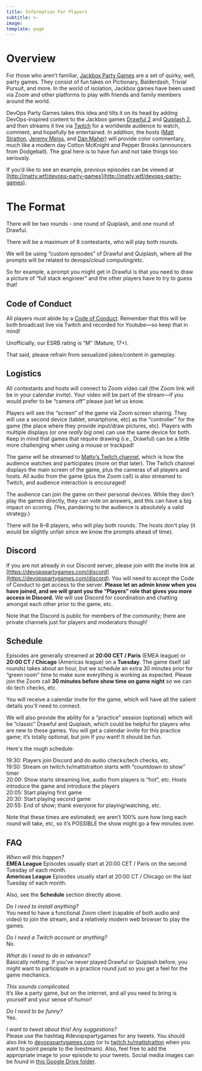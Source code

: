 ```yaml
---
title: Information For Players
subtitle: >-
image: 
template: page
---
```

# Overview
For those who aren’t familiar, [Jackbox Party Games](https://www.jackboxgames.com/) are a set of quirky, well, party games. They consist of fun takes on Pictionary, Balderdash, Trivial Pursuit, and more. In the world of isolation, Jackbox games have been used via Zoom and other platforms to play with friends and family members around the world.

DevOps Party Games takes this idea and tilts it on its head by adding DevOps-inspired content to the Jackbox games [Drawful 2](https://www.jackboxgames.com/drawful-two/) and [Quiplash 2](https://www.jackboxgames.com/quiplash-two-interlashional/), and then streams it live via [Twitch](https://twitch.tv/mattstratton) for a worldwide audience to watch, comment, and hopefully be entertained. In addition, the hosts ([Matt Stratton](https://twitter.com/mattstratton), [Jeremy Meiss](https://twitter.com/IAmJerdog), and [Dan Maher](https://twitter.com/phrawzty)) will provide color commentary, much like a modern day Cotton McKnight and Pepper Brooks (announcers from Dodgeball). The goal here is to have fun and not take things too seriously.

If you’d like to see an example, previous episodes can be viewed at [http://matty.wtf/devops-party-games](http://matty.wtf/devops-party-games).

# The Format
There will be two rounds - one round of Quiplash, and one round of Drawful.

There will be a maximum of 8 contestants, who will play both rounds.

We will be using “custom episodes” of Drawful and Quiplash, where all the prompts will be related to devops/cloud computing/etc. 

So for example, a prompt you might get in Drawful is that you need to draw a picture of “full stack engineer” and the other players have to try to guess that!

## Code of Conduct
All players must abide by a [Code of Conduct](https://devopspartygames.com/code-of-conduct). Remember that this will be both broadcast live via Twitch and recorded for Youtube—so keep that in mind!

Unofficially, our ESRB rating is “M” (Mature, 17+).

That said, please refrain from sexualized jokes/content in gameplay.

## Logistics
All contestants and hosts will connect to Zoom video call (the Zoom link will be in your calendar invite). Your video will be part of the stream—if you would prefer to be “camera off” please just let us know.

Players will see the “screen” of the game via Zoom screen sharing. They will use a second device (tablet, smartphone, etc) as the “controller” for the game (the place where they provide input/draw pictures, etc). Players with multiple displays (or one _really big_ one) can use the same device for both. Keep in mind that games that require drawing (i.e., Drawful) can be a little more challenging when using a mouse or trackpad!

The game will be streamed to [Matty’s Twitch channel](https://www.twitch.tv/mattstratton/), which is how the audience watches and participates (more on that later). The Twitch channel displays the main screen of the game, plus the cameras of all players and hosts. All audio from the game (plus the Zoom call) is also streamed to Twitch, and audience interaction is encouraged!

The audience can join the game on their personal devices. While they don't play the games directly, they can vote on answers, and this can have a big impact on scoring. (Yes, pandering to the audience is absolutely a valid strategy.)

There will be 6–8 players, who will play both rounds. The hosts don't play (it would be slightly unfair since we know the prompts ahead of time).

## Discord
If you are not already in our Discord server, please join with the invite link at [https://devopspartygames.com/discord](https://devopspartygames.com/discord). You will need to accept the Code of Conduct to get access to the server. **Please let an admin know when you have joined, and we will grant you the “Players” role that gives you more access in Discord.** We will use Discord for coordination and chatting amongst each other prior to the game, etc.

Note that the Discord is public for members of the community; there are private channels just for players and moderators though!

## Schedule
Episodes are generally streamed at **20:00 CET / Paris** (EMEA league) or **20:00 CT / Chicago** (Americas league) on a **Tuesday**. The game itself (all rounds) takes about an hour, but we schedule an extra 30 minutes prior for “green room” time to make sure everything is working as expected. Please join the Zoom call **30 minutes before show time on game night** so we can do tech checks, etc.

You will receive a calendar invite for the game, which will have all the salient details you'll need to connect.

We will also provide the ability for a “practice” session (optional) which will be “classic” Drawful and Quiplash, which could be helpful for players who are new to these games. You will get a calendar invite for this practice game; it’s totally optional, but join if you want! It should be fun.

Here's the rough schedule:

19:30: Players join Discord and do audio checks/tech checks, etc.<br />
19:50: Stream on twitch.tv/mattstratton starts with “countdown to show” timer<br />
20:00: Show starts streaming live, audio from players is “hot”, etc. Hosts introduce the game and introduce the players<br />
20:05: Start playing first game<br />
20:30: Start playing second game<br />
20:55: End of show; thank everyone for playing/watching, etc. 

Note that these times are estimated; we aren’t 100% sure how long each round will take, etc, so it’s POSSIBLE the show might go a few minutes over.

## FAQ
*When will this happen?*<br />
**EMEA League** Episodes usually start at 20:00 CET / Paris on the second Tuesday of each month.<br />
**Americas League** Episodes usually start at 20:00 CT / Chicago on the last Tuesday of each month.

Also, see the **Schedule** section directly above.

*Do I need to install anything?*<br>
You need to have a functional Zoom client (capable of both audio and video) to join the stream, and a relatively modern web browser to play the games.

*Do I need a Twitch account or anything?*<br>
No.

*What do I need to do in advance?*<br>
Basically nothing. If you’ve never played Drawful or Quiplash before, you might want to participate in a practice round just so you get a feel for the game mechanics.

*This sounds complicated.*<br>
It’s like a party game, but on the internet, and all you need to bring is yourself and your sense of humor!

*Do I need to be funny?*<br>
Yes.

*I want to tweet about this! Any suggestions?*<br>
Please use the hashtag #devopspartygames for any tweets. You should also link to [devopspartygames.com](https://devopspartygames.com) (or to [twitch.tv/mattstratton](https://twitch.tv/mattstratton) when you want to point people to the livestream). Also, feel free to add the appropriate image to your episode to your tweets. Social media images can be found in [this Google Drive folder](https://drive.google.com/drive/folders/1Z8dt6v8UvtH2Inhp55r7LUiscvNs7J5b?usp=sharing).
